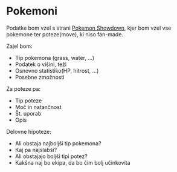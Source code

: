# Pokemoni

Podatke bom vzel s strani [Pokemon Showdown](https://dex.pokemonshowdown.com/pokemon), kjer bom vzel vse pokemone ter poteze(move), ki niso fan-made.

Zajel bom:
- Tip pokemona (grass, water, ...)
- Podatek o višini, teži
- Osnovno statistiko(HP, hitrost, ...)
- Posebne zmožnosti

Za poteze pa:
- Tip poteze
- Moč in natančnost
- Št. uporab
- Opis

Delovne hipoteze:
- Ali obstaja najboljši tip pokemona?
- Kaj pa najslabši?
- Ali obstajajo boljši tipi potez?
- Kakšna naj bo ekipa, da bo čim bolj učinkovita